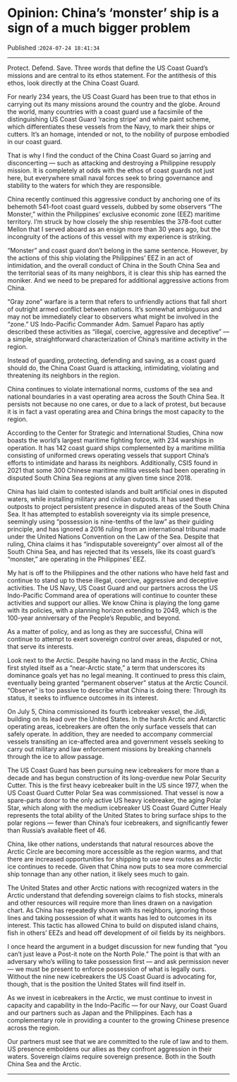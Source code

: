 # Opinion: China’s ‘monster’ ship is a sign of a much bigger problem

Published :`2024-07-24 18:41:34`

---

Protect. Defend. Save. Three words that define the US Coast Guard’s missions and are central to its ethos statement. For the antithesis of this ethos, look directly at the China Coast Guard.

For nearly 234 years, the US Coast Guard has been true to that ethos in carrying out its many missions around the country and the globe. Around the world, many countries with a coast guard use a facsimile of the distinguishing US Coast Guard ‘racing stripe’ and white paint scheme, which differentiates these vessels from the Navy, to mark their ships or cutters. It’s an homage, intended or not, to the nobility of purpose embodied in our coast guard.

That is why I find the conduct of the China Coast Guard so jarring and disconcerting — such as attacking and destroying a Philippine resupply mission. It is completely at odds with the ethos of coast guards not just here, but everywhere small naval forces seek to bring governance and stability to the waters for which they are responsible.

China recently continued this aggressive conduct by anchoring one of its behemoth 541-foot coast guard vessels, dubbed by some observers “The Monster,” within the Philippines’ exclusive economic zone (EEZ) maritime territory. I’m struck by how closely the ship resembles the 378-foot cutter Mellon that I served aboard as an ensign more than 30 years ago, but the incongruity of the actions of this vessel with my experience is striking.

“Monster” and coast guard don’t belong in the same sentence. However, by the actions of this ship violating the Philippines’ EEZ in an act of intimidation, and the overall conduct of China in the South China Sea and the territorial seas of its many neighbors, it is clear this ship has earned the moniker. And we need to be prepared for additional aggressive actions from China.

“Gray zone” warfare is a term that refers to unfriendly actions that fall short of outright armed conflict between nations. It’s somewhat ambiguous and may not be immediately clear to observers what might be involved in the “zone.” US Indo-Pacific Commander Adm. Samuel Paparo has aptly described these activities as “illegal, coercive, aggressive and deceptive” — a simple, straightforward characterization of China’s maritime activity in the region.

Instead of guarding, protecting, defending and saving, as a coast guard should do, the China Coast Guard is attacking, intimidating, violating and threatening its neighbors in the region.

China continues to violate international norms, customs of the sea and national boundaries in a vast operating area across the South China Sea. It persists not because no one cares, or due to a lack of protest, but because it is in fact a vast operating area and China brings the most capacity to the region.

According to the Center for Strategic and International Studies, China now boasts the world’s largest maritime fighting force, with 234 warships in operation. It has 142 coast guard ships complemented by a maritime militia consisting of uniformed crews operating vessels that support China’s efforts to intimidate and harass its neighbors. Additionally, CSIS found in 2021 that some 300 Chinese maritime militia vessels had been operating in disputed South China Sea regions at any given time since 2018.

China has laid claim to contested islands and built artificial ones in disputed waters, while installing military and civilian outposts. It has used these outposts to project persistent presence in disputed areas of the South China Sea. It has attempted to establish sovereignty via its simple presence, seemingly using “possession is nine-tenths of the law” as their guiding principle, and has ignored a 2016 ruling from an international tribunal made under the United Nations Convention on the Law of the Sea. Despite that ruling, China claims it has “indisputable sovereignty” over almost all of the South China Sea, and has rejected that its vessels, like its coast guard’s “monster,” are operating in the Philippines’ EEZ.

My hat is off to the Philippines and the other nations who have held fast and continue to stand up to these illegal, coercive, aggressive and deceptive activities. The US Navy, US Coast Guard and our partners across the US Indo-Pacific Command area of operations will continue to counter these activities and support our allies. We know China is playing the long game with its policies, with a planning horizon extending to 2049, which is the 100-year anniversary of the People’s Republic, and beyond.

As a matter of policy, and as long as they are successful, China will continue to attempt to exert sovereign control over areas, disputed or not, that serve its interests.

Look next to the Arctic. Despite having no land mass in the Arctic, China first styled itself as a “near-Arctic state,” a term that underscores its dominance goals yet has no legal meaning. It continued to press this claim, eventually being granted “permanent observer” status at the Arctic Council. “Observe” is too passive to describe what China is doing there: Through its status, it seeks to influence outcomes in its interest.

On July 5, China commissioned its fourth icebreaker vessel, the Jidi, building on its lead over the United States. In the harsh Arctic and Antarctic operating areas, icebreakers are often the only surface vessels that can safely operate. In addition, they are needed to accompany commercial vessels transiting an ice-affected area and government vessels seeking to carry out military and law enforcement missions by breaking channels through the ice to allow passage.

The US Coast Guard has been pursuing new icebreakers for more than a decade and has begun construction of its long-overdue new Polar Security Cutter. This is the first heavy icebreaker built in the US since 1977, when the US Coast Guard Cutter Polar Sea was commissioned. That vessel is now a spare-parts donor to the only active US heavy icebreaker, the aging Polar Star, which along with the medium icebreaker US Coast Guard Cutter Healy represents the total ability of the United States to bring surface ships to the polar regions — fewer than China’s four icebreakers, and significantly fewer than Russia’s available fleet of 46.

China, like other nations, understands that natural resources above the Arctic Circle are becoming more accessible as the region warms, and that there are increased opportunities for shipping to use new routes as Arctic ice continues to recede. Given that China now puts to sea more commercial ship tonnage than any other nation, it likely sees much to gain.

The United States and other Arctic nations with recognized waters in the Arctic understand that defending sovereign claims to fish stocks, minerals and other resources will require more than lines drawn on a navigation chart. As China has repeatedly shown with its neighbors, ignoring those lines and taking possession of what it wants has led to outcomes in its interest. This tactic has allowed China to build on disputed island chains, fish in others’ EEZs and head off development of oil fields by its neighbors.

I once heard the argument in a budget discussion for new funding that “you can’t just leave a Post-it note on the North Pole.” The point is that with an adversary who’s willing to take possession first — and ask permission never — we must be present to enforce possession of what is legally ours. Without the nine new icebreakers the US Coast Guard is advocating for, though, that is the position the United States will find itself in.

As we invest in icebreakers in the Arctic, we must continue to invest in capacity and capability in the Indo-Pacific — for our Navy, our Coast Guard and our partners such as Japan and the Philippines. Each has a complementary role in providing a counter to the growing Chinese presence across the region.

Our partners must see that we are committed to the rule of law and to them. US presence emboldens our allies as they confront aggression in their waters. Sovereign claims require sovereign presence. Both in the South China Sea and the Arctic.

---


